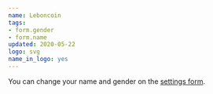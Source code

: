 ```yaml
---
name: Leboncoin
tags:
- form.gender
- form.name
updated: 2020-05-22
logo: svg
name_in_logo: yes
---
```

You can change your name and gender on the
[settings form](https://www.leboncoin.fr/compte/edit/).

